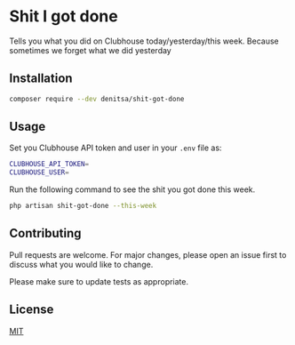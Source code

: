 # Shit I got done

Tells you what you did on Clubhouse today/yesterday/this week. Because sometimes we forget what we did yesterday

## Installation

```bash
composer require --dev denitsa/shit-got-done
```

## Usage

Set you Clubhouse API token and user in your `.env` file as: 

```bash
CLUBHOUSE_API_TOKEN=
CLUBHOUSE_USER=
```

Run the following command to see the shit you got done this week.

```bash
php artisan shit-got-done --this-week
```

## Contributing
Pull requests are welcome. For major changes, please open an issue first to discuss what you would like to change.

Please make sure to update tests as appropriate.

## License
[MIT](https://choosealicense.com/licenses/mit/)
